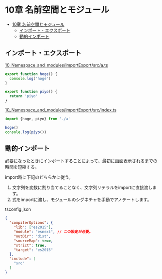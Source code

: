 # 10章 名前空間とモジュール

- [10章 名前空間とモジュール](#10章-名前空間とモジュール)
  - [インポート・エクスポート](#インポートエクスポート)
  - [動的インポート](#動的インポート)

## インポート・エクスポート

[10_Namespace_and_modules/importExport/src/a.ts](10_Namespace_and_modules/importExport/src/a.ts)

``` ts
export function hoge() {
  console.log('hoge')
}

export function piyo() {
  return 'piyo'
}
```

[10_Namespace_and_modules/importExport/src/index.ts](10_Namespace_and_modules/importExport/src/index.ts)

``` ts
import {hoge, piyo} from './a'

hoge()
console.log(piyo())
```

## 動的インポート

必要になったときにインポートすることによって、最初に画面表示されるまでの時間を短縮する。

import時に下記のどちらかに従う。

1. 文字列を変数に割り当てることなく、文字列リテラルをimportに直接渡します。
2. 式をimportに渡し、モジュールのシグネチャを手動でアノテートします。

tsconfig.json

``` json
{
  "compilerOptions": {
    "lib": ["es2015"],
    "module": "esnext", // この設定が必要。
    "outDir": "dist",
    "sourceMap": true,
    "strict": true,
    "target": "es2015"
  },
  "include": [
    "src"
  ]
}
```
